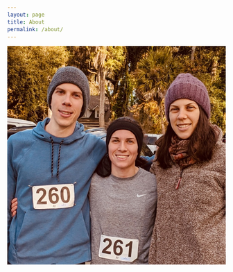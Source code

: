 ```yaml
---
layout: page
title: About
permalink: /about/
---
```


![Joe with his sisters, Trisha and Brenna.](/assets/jtb.jpeg)
